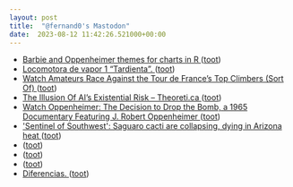 ```yaml
---
layout: post
title:  "@fernand0's Mastodon"
date:  2023-08-12 11:42:26.521000+00:00
---
```

*  [Barbie and Oppenheimer themes for charts in R ](https://flowingdata.com/2023/07/28/barbie-and-oppenheimer-themes-for-charts-in-r) ([toot](https://mastodon.social/@fernand0/110876462056781485))
*  [Locomotora de vapor 1 “Tardienta”. ](https://www.flickr.com/photos/fernand0/53094717691) ([toot](https://mastodon.social/@fernand0/110876135888575604))
*  [Watch Amateurs Race Against the Tour de France’s Top Climbers (Sort Of) ](https://www.nytimes.com/interactive/2023/07/23/upshot/tour-de-france-amateurs.htm) ([toot](https://mastodon.social/@fernand0/110876085213069035))
*  [The Illusion Of AI’s Existential Risk – Theoreti.ca ](http://theoreti.ca/?p=832) ([toot](https://mastodon.social/@fernand0/110875863287456925))
*  [Watch Oppenheimer: The Decision to Drop the Bomb, a 1965 Documentary Featuring J. Robert Oppenheimer ](https://www.openculture.com/2023/08/oppenheimer-the-decision-to-drop-the-bomb.htm) ([toot](https://mastodon.social/@fernand0/110875630610604127))
*  ['Sentinel of Southwest': Saguaro cacti are collapsing, dying in Arizona heat ](https://eu.usatoday.com/story/news/nation/2023/07/26/saguaro-cactus-dying-arizona-heat-reuters/70470713007) ([toot](https://mastodon.social/@fernand0/110875373695385879))
*  [ ](https://mastodon.social/@rb3n) ([toot](https://mastodon.social/@fernand0/110874989273782460))
*  [ ](https://mastodon.social/users/fernand0/statuses/110874988965801673/activity) ([toot](https://mastodon.social/users/fernand0/statuses/110874988965801673/activity))
*  [ ](https://mastodon.social/@VictorMoral) ([toot](https://mastodon.social/@fernand0/110872281611745282))
*  [Diferencias. ](https://avecesunafoto.wordpress.com/2023/08/11/diferencias) ([toot](https://mastodon.social/@fernand0/110872182756345571))
